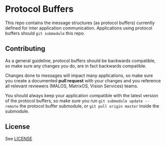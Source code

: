 # Protocol Buffers
This repo contains the message structures (as protocol buffers) currently defined for inter application communication. Applications using protocol buffers should `git submodule` this repo. 

## Contributing
As a general guideline, protocol buffers should be backwards compatible, so make sure any changes you do, are in fact backwards compatible. 

Changes done to messages will impact many applications, so make sure you create a documented **pull request** with your changes and you reference all relevant reviewers (MALOS, MatrixOS, Vision Services) teams.   

You should always keep your application compatible with the latest version of the protocol buffers, so make sure you run `git submodule update --remote` the protocol buffer submodule, or `git pull origin master` inside the submodule.  

## License
See [LICENSE](./LICENSE)
